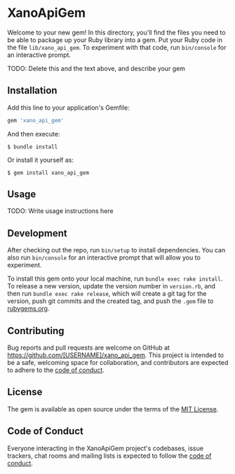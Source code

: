 # XanoApiGem

Welcome to your new gem! In this directory, you'll find the files you need to be able to package up your Ruby library into a gem. Put your Ruby code in the file `lib/xano_api_gem`. To experiment with that code, run `bin/console` for an interactive prompt.

TODO: Delete this and the text above, and describe your gem

## Installation

Add this line to your application's Gemfile:

```ruby
gem 'xano_api_gem'
```

And then execute:

    $ bundle install

Or install it yourself as:

    $ gem install xano_api_gem

## Usage

TODO: Write usage instructions here

## Development

After checking out the repo, run `bin/setup` to install dependencies. You can also run `bin/console` for an interactive prompt that will allow you to experiment.

To install this gem onto your local machine, run `bundle exec rake install`. To release a new version, update the version number in `version.rb`, and then run `bundle exec rake release`, which will create a git tag for the version, push git commits and the created tag, and push the `.gem` file to [rubygems.org](https://rubygems.org).

## Contributing

Bug reports and pull requests are welcome on GitHub at https://github.com/[USERNAME]/xano_api_gem. This project is intended to be a safe, welcoming space for collaboration, and contributors are expected to adhere to the [code of conduct](https://github.com/[USERNAME]/xano_api_gem/blob/master/CODE_OF_CONDUCT.md).

## License

The gem is available as open source under the terms of the [MIT License](https://opensource.org/licenses/MIT).

## Code of Conduct

Everyone interacting in the XanoApiGem project's codebases, issue trackers, chat rooms and mailing lists is expected to follow the [code of conduct](https://github.com/[USERNAME]/xano_api_gem/blob/master/CODE_OF_CONDUCT.md).

